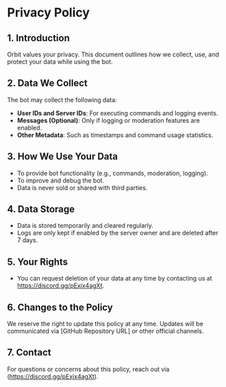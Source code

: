 # Privacy Policy

## 1. Introduction
Orbit values your privacy. This document outlines how we collect, use, and protect your data while using the bot.

## 2. Data We Collect
The bot may collect the following data:
- **User IDs and Server IDs**: For executing commands and logging events.
- **Messages (Optional)**: Only if logging or moderation features are enabled.
- **Other Metadata**: Such as timestamps and command usage statistics.

## 3. How We Use Your Data
- To provide bot functionality (e.g., commands, moderation, logging).
- To improve and debug the bot.
- Data is never sold or shared with third parties.

## 4. Data Storage
- Data is stored temporarily and cleared regularly.
- Logs are only kept if enabled by the server owner and are deleted after 7 days.

## 5. Your Rights
- You can request deletion of your data at any time by contacting us at https://discord.gg/pExjx4agXt.

## 6. Changes to the Policy
We reserve the right to update this policy at any time. Updates will be communicated via [GitHub Repository URL] or other official channels.

## 7. Contact
For questions or concerns about this policy, reach out via (https://discord.gg/pExjx4agXt).
